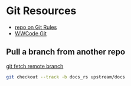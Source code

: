 # Git Resources

* [repo on Git Rules](https://github.com/k88hudson/git-flight-rules)
* [WWCode Git](http://staging.womenwhocodedc.com/intro-to-git/#/)


## Pull a branch from another repo
[git fetch remote branch](https://stackoverflow.com/questions/9537392/git-fetch-remote-branch)

```bash
git checkout --track -b docs_rs upstream/docs
```
